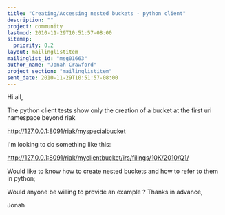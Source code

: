 ```yaml
---
title: "Creating/Accessing nested buckets - python client"
description: ""
project: community
lastmod: 2010-11-29T10:51:57-08:00
sitemap:
  priority: 0.2
layout: mailinglistitem
mailinglist_id: "msg01663"
author_name: "Jonah Crawford"
project_section: "mailinglistitem"
sent_date: 2010-11-29T10:51:57-08:00
---
```



Hi all,

The python client tests show only the creation of a bucket at the first uri 
namespace beyond riak

http://127.0.0.1:8091/riak/myspecialbucket

I'm looking to do something like this:

http://127.0.0.1:8091/riak/myclientbucket/irs/filings/10K/2010/Q1/

Would like to know how to create nested buckets and how to refer to them in 
python;

Would anyone be willing to provide an example ? Thanks in advance,

Jonah

